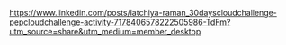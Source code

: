https://www.linkedin.com/posts/latchiya-raman_30dayscloudchallenge-pepcloudchallenge-activity-7178406578222505986-TdFm?utm_source=share&utm_medium=member_desktop

